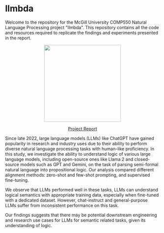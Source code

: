 # llmbda
Welcome to the  repository for the McGill University COMP550 Natural Language Processing project "llmbda". This repository contains all the code and resources required to replicate the findings and experiments presented in the report.

<p align='center'>
  <img src="https://github.com/SamZhang02/llmbda/assets/112342947/b1b7fa0e-3a19-4b24-8465-e2918ec47c0c" width=250/>
</p>

<p align="center">
    <a href="https://github.com/SamZhang02/report/Report.pdf">Project Report</a>
</p>

Since late 2022, large language models (LLMs) like ChatGPT have gained popularity in research and industry uses due to their ability to perform diverse natural language processing tasks with human-like proficiency. In this study, we investigate the ability to understand logic of various large language models, including open-source ones like Llama 2 and closed-source models such as GPT and Gemini, on the task of parsing semi-formal natural language into propositional logic. Our analysis compared different alignment methods: zero-shot and few-shot prompting, and supervised fine-tuning. 

We observe that LLMs performed well in these tasks, LLMs can understand logical semantics with appropriate training data, especially when fine-tuned with a dedicated dataset. However, chat-instruct and general-purpose LLMs suffer from inconsistent performance on this task.

Our findings suggests that there may be potential downstream engineering and research use cases for LLMs for semantic related tasks, given its understanding of logic. 



